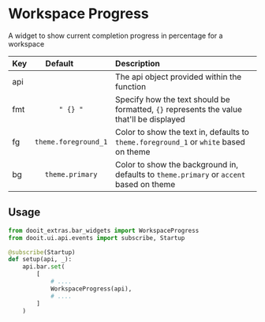 # Workspace Progress

A widget to show current completion progress in percentage for a workspace

| Key|<div style="width: 100px">Default</div> |Description|
| ------------- | :----------------:  | :----------------------------------------------------------------------------------------|
| api           |                     | The api object provided within the function                                              |
| fmt           | `" {} "`            | Specify how the text should be formatted, `{}` represents the value that'll be displayed |
| fg            | `theme.foreground_1`| Color to show the text in, defaults to `theme.foreground_1` or `white` based on theme    |
| bg            | `theme.primary`     | Color to show the background in, defaults to `theme.primary` or `accent` based on theme  |

## Usage

```python
from dooit_extras.bar_widgets import WorkspaceProgress
from dooit.ui.api.events import subscribe, Startup

@subscribe(Startup)
def setup(api, _):
    api.bar.set( 
        [
            # ....
            WorkspaceProgress(api),
            # ....
        ]
    )
```

